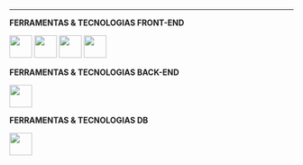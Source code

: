 <br> <hr>
**FERRAMENTAS & TECNOLOGIAS FRONT-END**

<img src="https://cdn.jsdelivr.net/gh/devicons/devicon/icons/html5/html5-original.svg" width='40' height='40'/> <img src="https://cdn.jsdelivr.net/gh/devicons/devicon/icons/css3/css3-original.svg" width='40' height='40' /> <img src="https://cdn.jsdelivr.net/gh/devicons/devicon/icons/javascript/javascript-original.svg" width='40' height='40'/> <img src="https://cdn.jsdelivr.net/gh/devicons/devicon@latest/icons/photoshop/photoshop-original.svg" width='40' height='40'/> 

**FERRAMENTAS & TECNOLOGIAS BACK-END**

<img src="https://cdn.jsdelivr.net/gh/devicons/devicon/icons/python/python-original.svg" width='40' height='40' />

**FERRAMENTAS & TECNOLOGIAS DB**

<img src="https://cdn.jsdelivr.net/gh/devicons/devicon@latest/icons/postgresql/postgresql-original.svg" width='40' height='40' />
